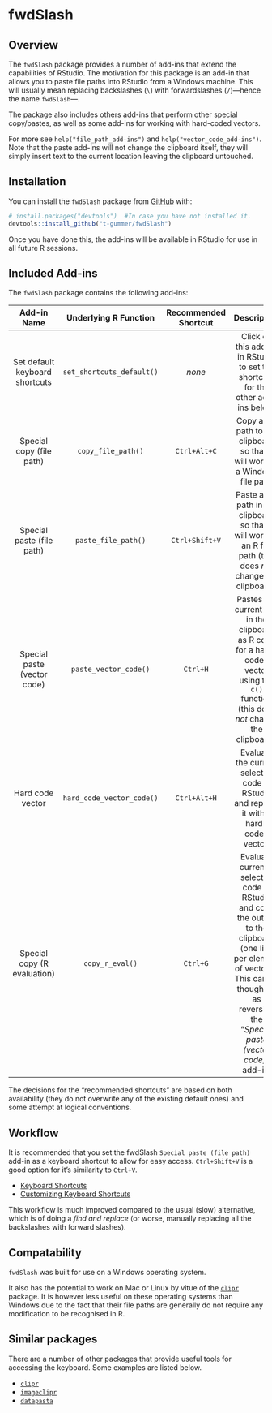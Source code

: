 
<!-- README.md is generated from README.Rmd. Please edit that file -->

# fwdSlash

<!-- badges: start -->

<!-- badges: end -->

## Overview

The `fwdSlash` package provides a number of add-ins that extend the
capabilities of RStudio. The motivation for this package is an add-in
that allows you to paste file paths into RStudio from a Windows machine.
This will usually mean replacing backslashes (`\`) with forwardslashes
(`/`)—hence the name `fwdSlash`—.

The package also includes others add-ins that perform other special
copy/pastes, as well as some add-ins for working with hard-coded
vectors.

<!-- * An add-in to copy a file path in R and convert it into a system (Windows) file path. -->

<!-- * An add-in to paste the hard-code for a vector based on the current selection. -->

<!-- * An add-in the evaluate the code currenlty selected in RStudio and replace it with a hard-coded vector. -->

<!-- * An add-in to evaluate the code currenlty selected in RStudio and put the output into the clipboard. -->

For more see `help("file_path_add-ins")` and
`help("vector_code_add-ins")`. Note that the paste add-ins will not
change the clipboard itself, they will simply insert text to the current
location leaving the clipboard untouched.

## Installation

You can install the `fwdSlash` package from
[GitHub](https://github.com/t-gummer/fwdSlash) with:

``` r
# install.packages("devtools")  #In case you have not installed it.
devtools::install_github("t-gummer/fwdSlash")
```

Once you have done this, the add-ins will be available in RStudio for
use in all future R sessions.

## Included Add-ins

The `fwdSlash` package contains the following add-ins:

|          Add-in Name           |   Underlying R Function   | Recommended Shortcut |                                                                                             Description                                                                                             |
| :----------------------------: | :-----------------------: | :------------------: | :-------------------------------------------------------------------------------------------------------------------------------------------------------------------------------------------------: |
| Set default keyboard shortcuts | `set_shortcuts_default()` |        *none*        |                                                          Click on this add-in in RStudio to set the shortcuts for the other add-ins below.                                                          |
|    Special copy (file path)    |    `copy_file_path()`     |     `Ctrl+Alt+C`     |                                                           Copy a file path to the clipboard so that it will work as a Windows file path.                                                            |
|   Special paste (file path)    |    `paste_file_path()`    |    `Ctrl+Shift+V`    |                                          Paste a file path in the clipboard so that it will work as an R file path (this does *not* change the clipboard).                                          |
|  Special paste (vector code)   |   `paste_vector_code()`   |       `Ctrl+H`       |                             Pastes the current text in the clipboard as R code for a hard-coded vector using the `c()` function (this does *not* change the clipboard).                             |
|        Hard code vector        | `hard_code_vector_code()` |     `Ctrl+Alt+H`     |                                                       Evaluate the current selected code in RStudio and replace it with a hard-coded vector.                                                        |
|  Special copy (R evaluation)   |      `copy_r_eval()`      |       `Ctrl+G`       | Evaluate currently selected code in RStudio and copy the output to the clipboard (one line per element of vectors). This can be thought of as reversing the “*Special paste (vector code)*” add-in. |

The decisions for the “recommended shortcuts” are based on both
availability (they do not overwrite any of the existing default ones)
and some attempt at logical conventions.
<!-- Rationalise each choiceof shortcut below -->

## Workflow

It is recommended that you set the fwdSlash `Special paste (file path)`
add-in as a keyboard shortcut to allow for easy access. `Ctrl+Shift+V`
is a good option for it’s similarity to `Ctrl+V`.

  - [Keyboard
    Shortcuts](https://rstudio.github.io/rstudioaddins/#keyboard-shorcuts)
  - [Customizing Keyboard
    Shortcuts](https://support.rstudio.com/hc/en-us/articles/206382178-Customizing-Keyboard-Shortcuts)

This workflow is much improved compared to the usual (slow) alternative,
which is of doing a *find and replace* (or worse, manually replacing all
the backslashes with forward slashes).

<!-- There is a function in the fwdSlash package that allows you to easily change the RStudio keyboard shortcut _programmatically_ as an alternative to clicking through menus. -->

## Compatability

`fwdSlash` was built for use on a Windows operating system.

It also has the potential to work on Mac or Linux by vitue of the
[`clipr`](https://www.r-pkg.org/pkg/clipr) package. It is however less
useful on these operating systems than Windows due to the fact that
their file paths are generally do not require any modification to be
recognised in R.

## Similar packages

There are a number of other packages that provide useful tools for
accessing the keyboard. Some examples are listed below.

  - [`clipr`](https://www.r-pkg.org/pkg/clipr)
  - [`imageclipr`](https://github.com/Timag/imageclipr)
  - [`datapasta`](https://github.com/MilesMcBain/datapasta)

